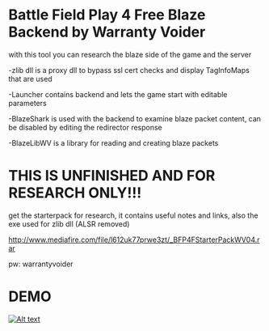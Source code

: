# Battle Field Play 4 Free Blaze Backend by Warranty Voider

with this tool you can research the blaze side of the game and the server

-zlib dll is a proxy dll to bypass ssl cert checks and display TagInfoMaps that are used

-Launcher contains backend and lets the game start with editable parameters

-BlazeShark is used with the backend to examine blaze packet content, can be disabled by editing the redirector response

-BlazeLibWV is a library for reading and creating blaze packets


# THIS IS UNFINISHED AND FOR RESEARCH ONLY!!!


get the starterpack for research, it contains useful notes and links, also the exe used for zlib dll (ALSR removed)

http://www.mediafire.com/file/l612uk77prwe3zt/_BFP4FStarterPackWV04.rar

pw: warrantyvoider

# DEMO

[![Alt text](https://img.youtube.com/vi/lI8_xpKC2vI/0.jpg)](https://www.youtube.com/watch?v=lI8_xpKC2vI)
